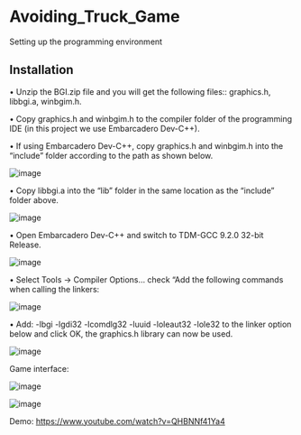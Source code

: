 # Avoiding_Truck_Game
Setting up the programming environment

## Installation

• Unzip the BGI.zip file and you will get the following files:: graphics.h, libbgi.a, winbgim.h.

•	Copy graphics.h and winbgim.h to the compiler folder of the programming IDE (in this project we use Embarcadero Dev-C++).

•	If using Embarcadero Dev-C++, copy graphics.h and winbgim.h into the “include” folder according to the path as shown below.

![image](https://github.com/td2510/Avoiding_Truck_Game/assets/111385453/cf100cfe-13cd-4a4c-b513-75529567ad9a)


•	Copy libbgi.a into the “lib” folder in the same location as the “include” folder above.

![image](https://github.com/td2510/Avoiding_Truck_Game/assets/111385453/c857cbd7-cce0-43a7-a4f2-2626eb80234d)



•	Open Embarcadero Dev-C++ and switch to TDM-GCC 9.2.0 32-bit Release.

![image](https://github.com/td2510/Avoiding_Truck_Game/assets/111385453/b52a049b-dd67-4fa2-82ea-31d4719d5fa6)



•	Select Tools -> Compiler Options… check “Add the following commands when calling the linkers:

![image](https://github.com/td2510/Avoiding_Truck_Game/assets/111385453/8ba51cb3-b2e9-458b-a208-6c4251fe4ae8)



•	Add: -lbgi -lgdi32 -lcomdlg32 -luuid -loleaut32 -lole32 to the linker option below and click OK, the graphics.h library can now be used.

![image](https://github.com/td2510/Avoiding_Truck_Game/assets/111385453/ef6aa781-7244-4b0b-85fd-5addccc54894)


Game interface:

![image](https://github.com/td2510/Avoiding_Truck_Game/assets/111385453/7f000642-7d87-4fe6-8e7c-d8ac7d8c7efb)

![image](https://github.com/td2510/Avoiding_Truck_Game/assets/111385453/96d94df7-7f1c-40f2-9b19-8929e279f981)



Demo: https://www.youtube.com/watch?v=QHBNNf41Ya4
